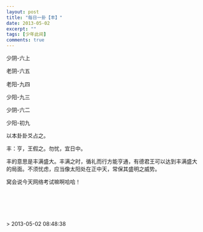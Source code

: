 ```yaml
---
layout: post
title: "每日一卦【丰】"
date: 2013-05-02
excerpt: ""
tags: [少年此间]
comments: true
---
```


<p>少阴-六上</p><p> <span style="line-height: 1.5;">老阴-六五</span></p><p>老阳-九四</p><p>少阳-九三</p><p>少阴-六二</p><p>少阳-初九</p><p>以本卦卦爻占之。</p><p>丰：亨，王假之。勿忧，宜日中。</p><p>丰的意思是丰满盛大。丰满之时，循礼而行方能亨通，有德君王可以达到丰满盛大的局面。不须忧虑，应当像太阳处在正中天，常保其盛明之威势。</p><p>窝会说今天网络考试嘛啊哈哈！</p><p> <br/></p>
<p><br><br></p>> 2013-05-02 08:48:38
